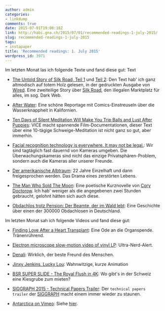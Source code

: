 ```yaml
---
author: admin
categories:
- linkdump
comments: true
date: 2015-07-01T19:00:18Z
link: http://habi.gna.ch/2015/07/01/recommended-readings-1-july-2015/
slug: recommended-readings-1-july-2015
tags:
- instapaper
title: 'Recommended readings: 1. July 2015'
wordpress_id: 3971
---
```


Im letzten Monat las ich folgende Texte und fand diese gut: Text





  * [The Untold Story of Silk Road, Teil 1](http://www.wired.com/2015/04/silk-road-1/) und [Teil 2](http://www.wired.com/2015/05/silk-road-2/): Den Text hab' ich ganz altmodisch auf totem Holz gelesen, in der gedruckten Ausgabe von [Wired](http://wired.com). Eine zweiteilige Story über [Silk Road](https://en.wikipedia.org/wiki/Silk_Road_(marketplace)), den illegalen Marktplatz für alles, im sog. Dark Web.


  * [After Water](http://blog.longreads.com/2015/06/02/after-water/): Eine schöne Reportage mit Comics-Einstreuseln über die Wasserknappheit in Kalifornien.


  * [Ten Days of Silent Meditation Will Make You Trip Balls and Lust After Puppies](http://www.vice.com/read/ten-days-of-silence-taught-me-how-to-be-alive-500): VICE macht spannende Film-Documentationen, dieser Text über eine 10-tägige Schweige-Meditation ist nicht ganz so gut, aber immerhin.


  * [Facial recognition technology is everywhere. It may not be legal.](http://www.washingtonpost.com/blogs/the-switch/wp/2015/06/11/facial-recognition-technology-is-everywhere-it-may-not-be-legal/): Wir sind tagtäglich fast dauernd von Kameras umgeben. Die Überwachungskameras sind nicht das einzige Privatsphären-Problem, sondern auch die Kameras aller unserer Freunde.


  * [Der amerikanische Albtraum](http://www.spiegel.de/spiegel/print/d-133262179.html): 22 Jahre Einzelhaft und dann freigesprochen werden. Das Drama eines zerstörten Lebens.


  * [The Man Who Sold The Moon](http://boingboing.net/2015/05/22/the-man-who-sold-the-moon.html): Eine poetische Kurznovelle von [Cory Doctorow](https://en.wikipedia.org/wiki/Cory_Doctorow). Ich hab' weniger als die angegebenen zwei Stunden gebraucht, gelohnt hätten sich auch diese.


  * [Obdachlos trotz Pension: Der Beamte, der im Wald lebt](http://www.tagesspiegel.de/themen/reportage/obdachlos-trotz-pension-der-beamte-der-im-wald-lebt/v_print/11798250.html?p=): Eine Geschichte über einen der 300000 Obdachlosen in Deutschland.



Im letzten Monat sah ich folgende Videos und fand diese gut:



  * [Finding Love After a Heart Transplant](https://www.youtube.com/watch?v=evzw1QzzGg8): Eine Ode an die Organspende. Tränenrührend.


  * [Electron microscope slow-motion video of vinyl LP](https://www.youtube.com/watch?v=GuCdsyCWmt8): Ultra-Nerd-Alert.


  * [Denali](https://vimeo.com/122375452): Wirklich, der beste Freund des Menschen.


  * [Jinxy Jenkins, Lucky Lou](https://vimeo.com/92471917): Wahnwitzige, kurze Animation


  * [BSR SUPER SLIDE - The Royal Flush in 4K](https://www.youtube.com/watch?v=KUOhpQDDME4): Wo gibt's in der Schweiz eine Kiesgrube zum mieten?


  * [SIGGRAPH 2015 - Technical Papers Trailer](https://www.youtube.com/watch?v=XrYkEhs2FdA): Der `technical papers trailer` der [SIGGRAPH](http://www.siggraph.org) macht einem immer wieder zu staunen.


  * [Antarctica on Vimeo](https://vimeo.com/124858722): Siehe [hier](http://habi.gna.ch/2015/06/02/die-antarktis/).


